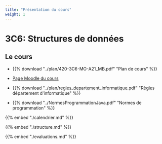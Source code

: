 ```yaml
---
title: "Présentation du cours"
weight: 1
---
```



# 3C6: Structures de données

## Le cours


* {{% download "../plan/420-3C6-MO-A21_MB.pdf" "Plan de cours" %}}

* <a href="https://cmontmorency.moodle.decclic.qc.ca/course/view.php?id=5671" target="_blank">Page Moodle du cours</a>

* {{% download "../plan/regles_departement_informatique.pdf" "Règles département d'informatique"  %}}

* {{% download "../NormesProgrammationJava.pdf" "Normes de programmation" %}}

{{% embed "./calendrier.md" %}}

{{% embed "./structure.md" %}}

{{% embed "./evaluations.md" %}}
